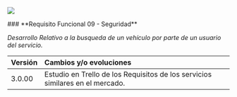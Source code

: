 <p align="left">
<img src="https://s13.postimg.org/bl787p213/Life_My_Car_Github.png">
</p>
### **Requisito Funcional 09 - Seguridad**

_Desarrollo Relativo a la busqueda de un vehículo por parte de un usuario del servicio._





| Versión |Cambios y/o evoluciones |
|:------------- |:---------------|
| 3.0.00    | Estudio en Trello de los Requisitos de los servicios similares en el mercado. 


